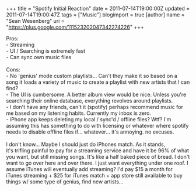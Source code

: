 +++
title = "Spotify Initial Reaction"
date = 2011-07-14T19:00:00Z
updated = 2011-07-14T19:00:47Z
tags = ["Music"]
blogimport = true 
[author]
	name = "Sean Wesenberg"
	uri = "https://plus.google.com/111523202047342274226"
+++

Pros:<br />- Streaming<br />- UI / Searching is extremely fast<br />- Can sync own music files<br /><br />Cons:<br />- No 'genius' mode custom playlists... Can't they make it so based on a song it loads a variety of music to create a playlist with new artists that I can find?<br />- The UI is cumbersome. A better album view would be nice. Unless you're searching their online database, everything revolves around playlists.<br />- I don't have any friends, can't it (spotify) perhaps recommend music for me based on my listening habits. Currently my inbox is zero.<br />- iPhone app keeps deleting my local / sync'd / offline files? Wtf? I'm assuming this has something to do with licensing or whatever where spotify needs to disable offline files if... whatever... it's annoying. no excuses.<br /><br />I don't know... Maybe I should just do iPhones match. As it stands, it's&nbsp;trifling&nbsp;painful to pay for a streaming service and have it be 96% of what you want, but still missing songs. It's like a half baked piece of bread. I don't want to go over here and over there. I just want everything under one roof. I assume iTunes will eventually add streaming? I'd pay $15 a month for iTunes streaming + $25 for iTunes match + app store still available to buy things w/ some type of genius, find new artists...
